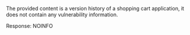 The provided content is a version history of a shopping cart application, it does not contain any vulnerability information.

Response: NOINFO
